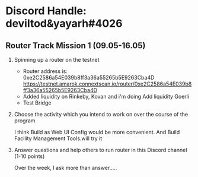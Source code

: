 # Discord Handle: deviltod&yayarh#4026
## Router Track Mission 1 (09.05-16.05)

1) Spinning up a router on the testnet

    - Router address is: 0xe2C2586a54E039b8ff3a36a55265b5E9263Cba4D
      https://testnet.amarok.connextscan.io/router/0xe2C2586a54E039b8ff3a36a55265b5E9263Cba4D
    - Added liquidity  on Rinkeby, Kovan and i'm doing Add liquidity  Goerli
    - Test Bridge
    
2) Choose the activity which you intend to work on over the course of the program
 
   I think Build as Web UI Config would be more convenient. And Build Facility Management Tools.will try it
  
  
3) Answer questions and help others to run router in this Discord channel (1-10 points)

    Over the week, I ask more than answer.....
